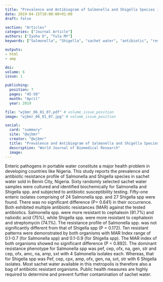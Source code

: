 ```yaml
---
title: "Prevalence and Antibiogram of Salmonella and Shigella Species Isolated From Sachet Water in Benin City Nigeria"
date: 2019-04-15T10:00:00+01:00
draft: false

section: "Articles"
categories: ["Journal Article"]
authors: ["Iyoha O", "Tula MY"]
keywords: ["Salmonella", "Shigella", "sachet water", "antibiotic", "resistance"]

outputs: 
- html
- amp

doi:
volume: 6
issue: 1

publishing:
  position: 7
  pages: "45-50"
  month: "April"
  year: 2019

file: "wjbmr_06_01_07.pdf" # volume_issue_position
image: "wjbmr_06_01_07.jpg" # volume_issue_position

social:
  card: "summary"
  site: "@wjbmr"
  creator: "@wjbmr"
  title: "Prevalence and Antibiogram of Salmonella and Shigella Species Isolated From Sachet Water in Benin City Nigeria"
  description: "World Journal of Biomedical Research"
  image:
---
```

Enteric pathogens in portable water constitute a major health problem in developing countries like Nigeria.
This study reports the prevalence and antibiotic resistance profile of Salmonella and Shigella species in sachet
water sold in Benin City, Nigeria. Sixty randomly selected sachet water samples were cultured and identified
biochemically for Salmonella and Shigella spp. and subjected to antibiotic susceptibility testing. Fifty-one
enteric isolates comprising of 24 Salmonella spp. and 27 Shigella spp were found. There was no significant
difference (P= 0.641) in their occurrence. Both exhibited multiple antibiotic resistances (MAR) against the
tested antibiotics. Salmonella spp. were more resistant to cephalexin (91.7%) and nalixidic acid (75%), while
Shigella spp. were more resistant to cephalexin and streptomycin (74.1%). The resistance profile of Salmonella
spp. was not significantly different from that of Shigella spp (P = 0.172). Ten resistant patterns were
demonstrated by both organisms with MAR Index range of 0.1-0.7 (for Salmonella spp) and 0.1-0.9 (for
Shigella spp). The MAR index of both organisms showed no significant difference (P = 0.892). The dominant
resistance phenotype for Salmonella spp was pef, cep, ofx, na, gen, str and cep, ofx, amc, na, amp, sxt with 4
Salmonella isolates each. Whereas, that for Shigella spp was Pef, cep, cpx, amp, ofx, gen, na, sxt, str with 6
Shigella isolates. Most sachet water available in this metropolis is therefore also a bag of antibiotic resistant
organisms. Public health measures are highly required to determine and prevent further contamination of
sachet water.
